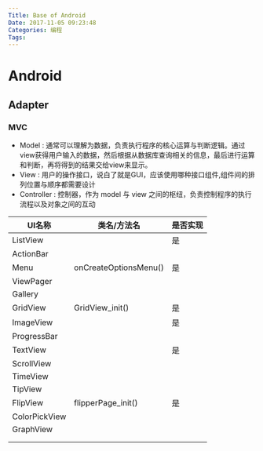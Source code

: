 ```yaml
---
Title: Base of Android
Date: 2017-11-05 09:23:48
Categories: 编程
Tags:  
---
```




# Android

## Adapter

### MVC 

- Model : 通常可以理解为数据，负责执行程序的核心运算与判断逻辑。通过view获得用户输入的数据，然后根据从数据库查询相关的信息，最后进行运算和判断，再将得到的结果交给view来显示。
- View : 用户的操作接口，说白了就是GUI，应该使用哪种接口组件,组件间的排列位置与顺序都需要设计
- Controller : 控制器，作为 model 与 view 之间的枢纽，负责控制程序的执行流程以及对象之间的互动











| UI名称          | 类名/方法名                | 是否实现 |
| ------------- | --------------------- | ---- |
| ListView      |                       | 是    |
| ActionBar     |                       |      |
| Menu          | onCreateOptionsMenu() | 是    |
| ViewPager     |                       |      |
| Gallery       |                       |      |
| GridView      | GridView_init()       | 是    |
| ImageView     |                       | 是    |
| ProgressBar   |                       |      |
| TextView      |                       | 是    |
| ScrollView    |                       |      |
| TimeView      |                       |      |
| TipView       |                       |      |
| FlipView      | flipperPage_init()    | 是    |
| ColorPickView |                       |      |
| GraphView     |                       |      |
|               |                       |      |
|               |                       |      |

